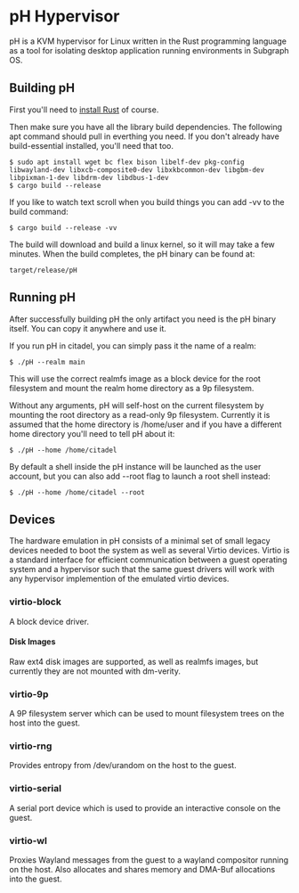 pH Hypervisor
=============

pH is a KVM hypervisor for Linux written in the Rust programming language as a tool
for isolating desktop application running environments in Subgraph OS.

Building pH
-----------

First you'll need to [install Rust](https://www.rust-lang.org/tools/install) of course. 

Then make sure you have all the library build dependencies. The following apt command should pull in 
everthing you need. If you don't already have build-essential installed, you'll need that too.

    $ sudo apt install wget bc flex bison libelf-dev pkg-config libwayland-dev libxcb-composite0-dev libxkbcommon-dev libgbm-dev libpixman-1-dev libdrm-dev libdbus-1-dev
    $ cargo build --release

If you like to watch text scroll when you build things you can add -vv to the build command:

    $ cargo build --release -vv

The build will download and build a linux kernel, so it will may take a few minutes.  When the build completes, the pH binary can be found at:

    target/release/pH

Running pH
----------

After successfully building pH the only artifact you need is the pH binary itself. You can copy it
anywhere and use it.

If you run pH in citadel, you can simply pass it the name of a realm:

    $ ./pH --realm main

This will use the correct realmfs image as a block device for the root filesystem and
mount the realm home directory as a 9p filesystem.

Without any arguments, pH will self-host on the current filesystem by mounting the
root directory as a read-only 9p filesystem. Currently it is assumed that the
home directory is /home/user and if you have a different home directory you'll
need to tell pH about it:

    $ ./pH --home /home/citadel

By default a shell inside the pH instance will be launched as the user account, 
but you can also add --root flag to launch a root shell instead:

    $ ./pH --home /home/citadel --root

Devices
-------

The hardware emulation in pH consists of a minimal set of small legacy devices needed to 
boot the system as well as several Virtio devices.  Virtio is a standard interface
for efficient communication between a guest operating system and a hypervisor such that
the same guest drivers will work with any hypervisor implemention of the emulated
virtio devices.


### virtio-block

A block device driver.

#### Disk Images

Raw ext4 disk images are supported, as well as realmfs images, but currently they
are not mounted with dm-verity.

### virtio-9p

A 9P filesystem server which can be used to mount filesystem trees on the host into
the guest.

### virtio-rng

Provides entropy from /dev/urandom on the host to the guest.

### virtio-serial

A serial port device which is used to provide an interactive console on the guest.

### virtio-wl

Proxies Wayland messages from the guest to a wayland compositor running on the host. Also
allocates and shares memory and DMA-Buf allocations into the guest.


